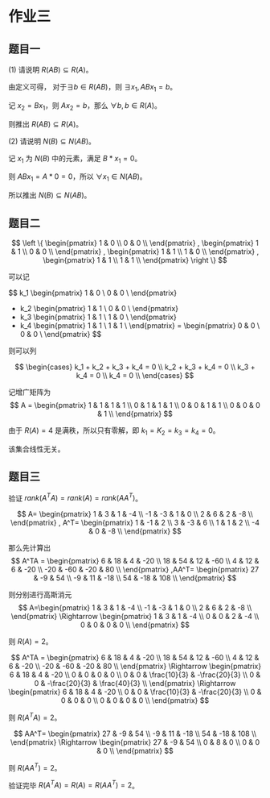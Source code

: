 # 作业三

## 题目一

(1) 请说明 $R(AB) \subseteq R(A)$。

由定义可得， 对于$\exists b \in R(AB)$，则 $\exists x_1, ABx_1 = b$。

记 $x_2 = Bx_1$，则 $Ax_2 = b$，那么 $\forall b, b \in R(A)$。

则推出 $R(AB) \subseteq R(A)$。

(2) 请说明 $N(B) \subseteq N(AB)$。

记 $x_1$ 为 $N(B)$ 中的元素，满足 $B*x_1 = 0$。

则 $AB x_1 = A * 0 = 0$，所以 $\forall x_1 \in N(AB)$。

所以推出 $N(B) \subseteq N(AB)$。


## 题目二

$$
\left \{ 
\begin{pmatrix}
1 & 0 \\
0 & 0 \\
\end{pmatrix}
,
\begin{pmatrix}
1 & 1 \\
0 & 0 \\
\end{pmatrix}
,
\begin{pmatrix}
1 & 1 \\
1 & 0 \\
\end{pmatrix}
,
\begin{pmatrix}
1 & 1 \\
1 & 1 \\
\end{pmatrix}
 \right \} 
$$

可以记

$$
k_1 
\begin{pmatrix}
1 & 0 \\
0 & 0 \\
\end{pmatrix}
+ k_2
\begin{pmatrix}
1 & 1 \\
0 & 0 \\
\end{pmatrix}
+ k_3
\begin{pmatrix}
1 & 1 \\
1 & 0 \\
\end{pmatrix}
+ k_4
\begin{pmatrix}
1 & 1 \\
1 & 1 \\
\end{pmatrix}
=
\begin{pmatrix}
0 & 0 \\
0 & 0 \\
\end{pmatrix}
$$

则可以列

$$
\begin{cases}
k_1 + k_2 + k_3 + k_4 = 0 \\
      k_2 + k_3 + k_4 = 0 \\
            k_3 + k_4 = 0 \\
            k_4 = 0 \\
\end{cases}
$$

记增广矩阵为
$$
A = 
\begin{pmatrix}
1 & 1 & 1 & 1 \\
0 & 1 & 1 & 1 \\
0 & 0 & 1 & 1 \\
0 & 0 & 0 & 1 \\
\end{pmatrix}
$$

由于 $R(A) = 4$ 是满秩，所以只有零解，即 $k_1 = K_2 = k_3 = k_4 = 0$。

该集合线性无关。

## 题目三

验证 $rank(A^TA) = rank(A) = rank(AA^T)$。

$$
A=
\begin{pmatrix}
1 & 3 & 1 & -4 \\
-1 & -3 & 1 & 0 \\
2 & 6  & 2 & -8 \\
\end{pmatrix}
,
A^T=
\begin{pmatrix}
1 & -1 & 2 \\
3 & -3 & 6 \\
1 & 1 & 2 \\
-4 & 0 & -8 \\
\end{pmatrix}
$$

那么先计算出
$$
A^TA = 
\begin{pmatrix}
6 & 18 & 4 & -20 \\
18 & 54 & 12 & -60 \\
4 & 12 & 6 & -20 \\
-20 & -60 & -20 & 80 \\
\end{pmatrix}
,AA^T=
\begin{pmatrix}
27 & -9 & 54 \\
-9 & 11 & -18 \\
54 & -18 & 108 \\
\end{pmatrix}
$$

则分别进行高斯消元
$$
A=\begin{pmatrix}
1 & 3 & 1 & -4 \\
-1 & -3 & 1 & 0 \\
2 & 6  & 2 & -8 \\
\end{pmatrix}
\Rightarrow
\begin{pmatrix}
1 & 3 & 1 & -4 \\
0 & 0 & 2 & -4 \\
0 & 0  & 0 & 0 \\
\end{pmatrix}
$$

则 $R(A) = 2$。

$$
A^TA = 
\begin{pmatrix}
6 & 18 & 4 & -20 \\
18 & 54 & 12 & -60 \\
4 & 12 & 6 & -20 \\
-20 & -60 & -20 & 80 \\
\end{pmatrix}
\Rightarrow
\begin{pmatrix}
6 & 18 & 4 & -20 \\
0 & 0 & 0 & 0 \\
0 & 0 & \frac{10}{3} & -\frac{20}{3} \\
0 & 0 & -\frac{20}{3} & \frac{40}{3} \\
\end{pmatrix}
\Rightarrow
\begin{pmatrix}
6 & 18 & 4 & -20 \\
0 & 0 & \frac{10}{3} & -\frac{20}{3} \\
0 & 0 & 0 & 0 \\
0 & 0 & 0 & 0 \\
\end{pmatrix}
$$

则 $R(A^TA) = 2$。

$$
AA^T=
\begin{pmatrix}
27 & -9 & 54 \\
-9 & 11 & -18 \\
54 & -18 & 108 \\
\end{pmatrix}
\Rightarrow
\begin{pmatrix}
27 & -9 & 54 \\
0 & 8 & 0 \\
0 & 0 & 0 \\
\end{pmatrix}
$$

则 $R(AA^T) = 2$。

验证完毕 $R(A^TA) = R(A) = R(AA^T) = 2$。

